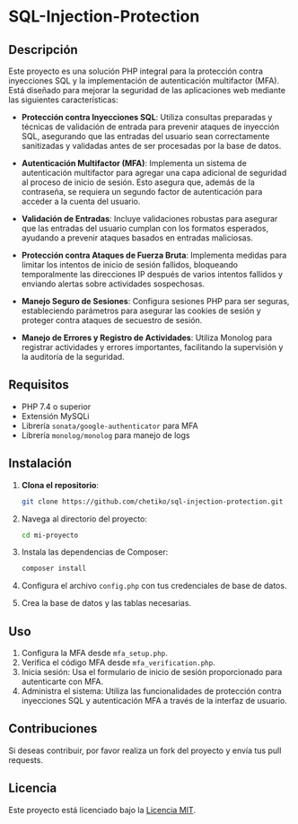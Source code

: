 # SQL-Injection-Protection

## Descripción

Este proyecto es una solución PHP integral para la protección contra inyecciones SQL y la implementación de autenticación multifactor (MFA). Está diseñado para mejorar la seguridad de las aplicaciones web mediante las siguientes características:

- **Protección contra Inyecciones SQL**: Utiliza consultas preparadas y técnicas de validación de entrada para prevenir ataques de inyección SQL, asegurando que las entradas del usuario sean correctamente sanitizadas y validadas antes de ser procesadas por la base de datos.

- **Autenticación Multifactor (MFA)**: Implementa un sistema de autenticación multifactor para agregar una capa adicional de seguridad al proceso de inicio de sesión. Esto asegura que, además de la contraseña, se requiera un segundo factor de autenticación para acceder a la cuenta del usuario.

- **Validación de Entradas**: Incluye validaciones robustas para asegurar que las entradas del usuario cumplan con los formatos esperados, ayudando a prevenir ataques basados en entradas maliciosas.

- **Protección contra Ataques de Fuerza Bruta**: Implementa medidas para limitar los intentos de inicio de sesión fallidos, bloqueando temporalmente las direcciones IP después de varios intentos fallidos y enviando alertas sobre actividades sospechosas.

- **Manejo Seguro de Sesiones**: Configura sesiones PHP para ser seguras, estableciendo parámetros para asegurar las cookies de sesión y proteger contra ataques de secuestro de sesión.

- **Manejo de Errores y Registro de Actividades**: Utiliza Monolog para registrar actividades y errores importantes, facilitando la supervisión y la auditoría de la seguridad.

## Requisitos

- PHP 7.4 o superior
- Extensión MySQLi
- Librería `sonata/google-authenticator` para MFA
- Librería `monolog/monolog` para manejo de logs

## Instalación

1. **Clona el repositorio**:
   ```bash
   git clone https://github.com/chetiko/sql-injection-protection.git


2. Navega al directorio del proyecto:
    ```bash
    cd mi-proyecto
    ```

3. Instala las dependencias de Composer:
    ```bash
    composer install
    ```

4. Configura el archivo `config.php` con tus credenciales de base de datos.

5. Crea la base de datos y las tablas necesarias.

## Uso

1. Configura la MFA desde `mfa_setup.php`.
2. Verifica el código MFA desde `mfa_verification.php`.
3. Inicia sesión: Usa el formulario de inicio de sesión proporcionado para autenticarte con MFA.
4. Administra el sistema: Utiliza las funcionalidades de protección contra inyecciones SQL y autenticación MFA a través de la interfaz de usuario.


## Contribuciones

Si deseas contribuir, por favor realiza un fork del proyecto y envía tus pull requests.

## Licencia

Este proyecto está licenciado bajo la [Licencia MIT](LICENSE).

